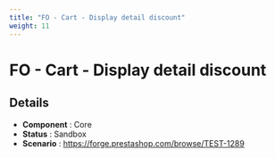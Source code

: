 ```yaml
---
title: "FO - Cart - Display detail discount"
weight: 11
---
```


# FO - Cart - Display detail discount
## Details
* **Component** : Core
* **Status** : Sandbox
* **Scenario** : https://forge.prestashop.com/browse/TEST-1289
